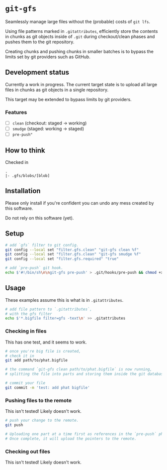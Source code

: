 # `git-gfs`

Seamlessly manage large files without the (probable) costs of `git lfs`.

Using file patterns marked in `.gitattributes`, efficiently store the contents in chunks as git objects inside of `.git` during checkout/clean phases and pushes them to the git repository.

Creating chunks and pushing chunks in smaller batches is to bypass the limits set by git providers such as GitHub.

## Development status

Currently a work in progress.
The current target state is to upload all large files in chunks as git objects in a single repository.

This target may be extended to bypass limits by git providers.

### Features

- [ ] `clean` (checkout: staged -> working)
- [ ] `smudge` (staged: working -> staged)
- [ ] `pre-push"`

## How to think

Checked in

```
.
|- .gfs/blobs/[blob]
```

## Installation

Please only install if you're confident you can undo any mess created by this software.

Do not rely on this software (yet).

## Setup

```sh
# add `gfs` filter to git config.
git config --local set "filter.gfs.clean" "git-gfs clean %f"
git config --local set "filter.gfs.clean" "git-gfs smudge %f"
git config --local set "filter.gfs.required" "true"
```

```sh
# add `pre-push` git hook.
echo $'#!/bin/sh\n\ngit-gfs pre-push' > .git/hooks/pre-push && chmod +x .git/hooks/pre-push
```

## Usage

These examples assume this is what is in `.gitattributes`.

```sh
# add file pattern to `.gitattributes`,
# with the gfs filter
echo $'*.bigfile filter=gfs -text\n' >> .gitattributes
```

### Checking in files

This has one test, and it seems to work.

```sh
# once you're big file is created,
# check it in
git add path/to/phat.bigfile

# the command `git-gfs clean path/to/phat.bigfile` is now running,
# splitting the file into parts and storing them inside the git database.

# commit your file
git commit -m 'test: add phat bigfile'
```

### Pushing files to the remote

This isn't tested! Likely doesn't work.

```sh
# push your change to the remote.
git push

# Uploading one part at a time first as references in the `pre-push` phase.
# Once complete, it will upload the pointers to the remote.
```

### Checking out files

This isn't tested! Likely doesn't work.
